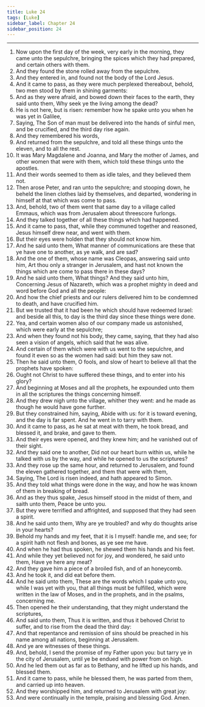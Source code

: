 ```yaml
---
title: Luke 24
tags: [Luke]
sidebar_label: Chapter 24
sidebar_position: 24
---
```


---
1. Now upon the first day of the week, very early in the morning, they came unto the sepulchre, bringing the spices which they had prepared, and certain others with them.
2. And they found the stone rolled away from the sepulchre.
3. And they entered in, and found not the body of the Lord Jesus.
4. And it came to pass, as they were much perplexed thereabout, behold, two men stood by them in shining garments:
5. And as they were afraid, and bowed down their faces to the earth, they said unto them, Why seek ye the living among the dead?
6. He is not here, but is risen: remember how he spake unto you when he was yet in Galilee,
7. Saying, The Son of man must be delivered into the hands of sinful men, and be crucified, and the third day rise again.
8. And they remembered his words,
9. And returned from the sepulchre, and told all these things unto the eleven, and to all the rest.
10. It was Mary Magdalene and Joanna, and Mary the mother of James, and other women that were with them, which told these things unto the apostles.
11. And their words seemed to them as idle tales, and they believed them not.
12. Then arose Peter, and ran unto the sepulchre; and stooping down, he beheld the linen clothes laid by themselves, and departed, wondering in himself at that which was come to pass.
13. And, behold, two of them went that same day to a village called Emmaus, which was from Jerusalem about threescore furlongs.
14. And they talked together of all these things which had happened.
15. And it came to pass, that, while they communed together and reasoned, Jesus himself drew near, and went with them.
16. But their eyes were holden that they should not know him.
17. And he said unto them, What manner of communications are these that ye have one to another, as ye walk, and are sad?
18. And the one of them, whose name was Cleopas, answering said unto him, Art thou only a stranger in Jerusalem, and hast not known the things which are come to pass there in these days?
19. And he said unto them, What things? And they said unto him, Concerning Jesus of Nazareth, which was a prophet mighty in deed and word before God and all the people:
20. And how the chief priests and our rulers delivered him to be condemned to death, and have crucified him.
21. But we trusted that it had been he which should have redeemed Israel: and beside all this, to day is the third day since these things were done.
22. Yea, and certain women also of our company made us astonished, which were early at the sepulchre;
23. And when they found not his body, they came, saying, that they had also seen a vision of angels, which said that he was alive.
24. And certain of them which were with us went to the sepulchre, and found it even so as the women had said: but him they saw not.
25. Then he said unto them, O fools, and slow of heart to believe all that the prophets have spoken:
26. Ought not Christ to have suffered these things, and to enter into his glory?
27. And beginning at Moses and all the prophets, he expounded unto them in all the scriptures the things concerning himself.
28. And they drew nigh unto the village, whither they went: and he made as though he would have gone further.
29. But they constrained him, saying, Abide with us: for it is toward evening, and the day is far spent. And he went in to tarry with them.
30. And it came to pass, as he sat at meat with them, he took bread, and blessed it, and brake, and gave to them.
31. And their eyes were opened, and they knew him; and he vanished out of their sight.
32. And they said one to another, Did not our heart burn within us, while he talked with us by the way, and while he opened to us the scriptures?
33. And they rose up the same hour, and returned to Jerusalem, and found the eleven gathered together, and them that were with them,
34. Saying, The Lord is risen indeed, and hath appeared to Simon.
35. And they told what things were done in the way, and how he was known of them in breaking of bread.
36. And as they thus spake, Jesus himself stood in the midst of them, and saith unto them, Peace be unto you.
37. But they were terrified and affrighted, and supposed that they had seen a spirit.
38. And he said unto them, Why are ye troubled? and why do thoughts arise in your hearts?
39. Behold my hands and my feet, that it is I myself: handle me, and see; for a spirit hath not flesh and bones, as ye see me have.
40. And when he had thus spoken, he shewed them his hands and his feet.
41. And while they yet believed not for joy, and wondered, he said unto them, Have ye here any meat?
42. And they gave him a piece of a broiled fish, and of an honeycomb.
43. And he took it, and did eat before them.
44. And he said unto them, These are the words which I spake unto you, while I was yet with you, that all things must be fulfilled, which were written in the law of Moses, and in the prophets, and in the psalms, concerning me.
45. Then opened he their understanding, that they might understand the scriptures,
46. And said unto them, Thus it is written, and thus it behoved Christ to suffer, and to rise from the dead the third day:
47. And that repentance and remission of sins should be preached in his name among all nations, beginning at Jerusalem.
48. And ye are witnesses of these things.
49. And, behold, I send the promise of my Father upon you: but tarry ye in the city of Jerusalem, until ye be endued with power from on high.
50. And he led them out as far as to Bethany, and he lifted up his hands, and blessed them.
51. And it came to pass, while he blessed them, he was parted from them, and carried up into heaven.
52. And they worshipped him, and returned to Jerusalem with great joy:
53. And were continually in the temple, praising and blessing God. Amen.